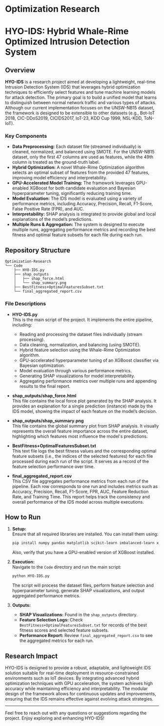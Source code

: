 # Optimization Research
 
# HYO-IDS: Hybrid Whale-Rime Optimized Intrusion Detection System

## Overview

**HYO-IDS** is a research project aimed at developing a lightweight, real-time Intrusion Detection System (IDS) that leverages hybrid optimization techniques to efficiently select features and tune machine learning models for attack detection. The primary goal is to build a unified model that learns to distinguish between normal network traffic and various types of attacks. Although our current implementation focuses on the UNSW-NB15 dataset, the framework is designed to be extensible to other datasets (e.g., Bot-IoT 2018, CIC-DDoS2019, CICIDS2017, IoT-23, KDD Cup 1999, NSL-KDD, ToN-IoT).

### Key Components
- **Data Preprocessing:** Each dataset file (streamed individually) is cleaned, normalized, and balanced using SMOTE. For the UNSW-NB15 dataset, only the first 47 columns are used as features, while the 49th column is treated as the ground-truth label.
- **Hybrid Optimization:** A novel Whale-Rime Optimization algorithm selects an optimal subset of features from the provided 47 features, improving model efficiency and interpretability.
- **GPU-Accelerated Model Training:** The framework leverages GPU-enabled XGBoost for both candidate evaluation and Bayesian hyperparameter tuning, significantly reducing training time.
- **Model Evaluation:** The IDS model is evaluated using a variety of performance metrics, including Accuracy, Precision, Recall, F1-Score, False Positive Rate (FPR), and AUC.
- **Interpretability:** SHAP analysis is integrated to provide global and local explanations of the model’s predictions.
- **Multiple Runs & Aggregation:** The system is designed to execute multiple runs, aggregating performance metrics and recording the best fitness and optimal feature subsets for each file during each run.

## Repository Structure

```
Optimization-Research
└── Code
    ├── HYO-IDS.py
    ├── shap_outputs
    │   ├── shap_force.html
    │   └── shap_summary.png
    ├── BestFitness+OptimalFeaturesSubset.txt
    └── final_aggregated_report.csv
```

### File Descriptions

- **HYO-IDS.py**  
  This is the main script of the project. It implements the entire pipeline, including:
  - Reading and processing the dataset files individually (stream processing).
  - Data cleaning, normalization, and balancing (using SMOTE).
  - Hybrid feature selection using the Whale-Rime Optimization algorithm.
  - GPU-accelerated hyperparameter tuning of an XGBoost classifier via Bayesian optimization.
  - Model evaluation through various performance metrics.
  - Generating SHAP visualizations for model interpretability.
  - Aggregating performance metrics over multiple runs and appending results to the final report.
  
- **shap_outputs/shap_force.html**  
  This file contains the local force plot generated by the SHAP analysis. It provides an explanation for a single prediction (instance) made by the IDS model, showing the impact of each feature on the model’s decision.

- **shap_outputs/shap_summary.png**  
  This file contains the global summary plot from SHAP analysis. It visually represents the overall feature importance across the entire dataset, highlighting which features most influence the model's predictions.

- **BestFitness+OptimalFeaturesSubset.txt**  
  This text file logs the best fitness values and the corresponding optimal feature subsets (i.e., the indices of the selected features) for each file processed during each run of the script. It serves as a record of the feature selection performance over time.

- **final_aggregated_report.csv**  
  This CSV file aggregates performance metrics from each run of the pipeline. Each row corresponds to one run and includes metrics such as Accuracy, Precision, Recall, F1-Score, FPR, AUC, Feature Reduction Rate, and Training Time. This report helps track the consistency and overall performance of the IDS model across multiple executions.

## How to Run

1. **Setup:**  
   Ensure that all required libraries are installed. You can install them using:
   ```bash
   pip install numpy pandas matplotlib scikit-learn imbalanced-learn xgboost scikit-optimize scikit-posthocs shap scipy ipaddress
   ```
   Also, verify that you have a GPU-enabled version of XGBoost installed.

2. **Execution:**  
   Navigate to the `Code` directory and run the main script:
   ```bash
   python HYO-IDS.py
   ```
   The script will process the dataset files, perform feature selection and hyperparameter tuning, generate SHAP visualizations, and output aggregated performance metrics.

3. **Outputs:**  
   - **SHAP Visualizations:** Found in the `shap_outputs` directory.
   - **Feature Selection Logs:** Check `BestFitness+OptimalFeaturesSubset.txt` for records of the best fitness scores and selected feature subsets.
   - **Performance Report:** Review `final_aggregated_report.csv` to see the aggregated metrics for each run.

## Research Impact

HYO-IDS is designed to provide a robust, adaptable, and lightweight IDS solution suitable for real-time deployment in resource-constrained environments such as IoT devices. By integrating advanced hybrid optimization techniques with GPU acceleration, the system achieves high accuracy while maintaining efficiency and interpretability. The modular design of the framework allows for continuous updates and improvements, ensuring that the IDS remains effective against evolving attack strategies.

---

Feel free to reach out with any questions or suggestions regarding the project. Enjoy exploring and enhancing HYO-IDS!
